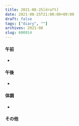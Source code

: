 ```yaml
---
title: 2021-08-25[draft]
date: 2021-08-25T21:00:00+09:00
draft: false
tags: ["diary", ""]
archives: 2021-08
slug: 600914
---
```

#### 午前
- 
#### 午後
- 
#### 体調
- 
#### その他